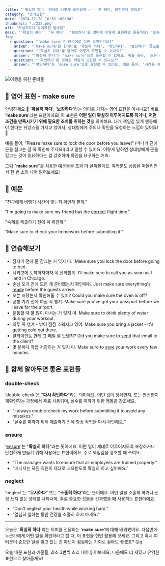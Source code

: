 ```yaml
---
title: "'확실히 하다' 영어로 어떻게 표현할까 ✅ - 꼭 하다, 확인하다 영어로"
category: "영어표현"
date: "2024-12-28 10:30 +09:00"
thumbnail: "./232.png"
alt: "확실히하다 영어표현 썸네일"
desc: "'확실히 하다', '꼭 하다', '보장하다'를 영어로 어떻게 표현하면 좋을까요? '모든 준비가 되어 있는지 확실히 해줘', '시간을 꼭 확인해줘'처럼 사용할 수 있는 표현을 영어로 배우는 법을 배워봅시다. 다양한 예문을 통해서 연습하고 본인의 표현으로 만들어 보세요."
faq:
  - question: "'make sure'은 한국어로 어떤 의미인가요?"
    answer: "'make sure'은 한국어로 '확실히 하다', '확인하다', '보장하다' 등으로 번역될 수 있습니다. 어떤 일이 제대로 이루어지도록 주의하거나 확인할 때 사용해요."
  - question: "'확실히 하다'를 영어로 어떻게 표현할 수 있나요?"
    answer: "'확실히 하다'는 'make sure'으로 표현할 수 있어요. 예를 들어, '모든 준비가 되어 있는지 확실히 해줘'는 'Make sure everything is ready'로 말할 수 있어요."
  - question: "'확인하다'를 영어로 어떻게 표현할 수 있나요?"
    answer: "'확인하다'는 'make sure'으로 표현할 수 있어요. 예를 들어, '시간을 꼭 확인해줘'는 'Make sure to check the time'으로 말할 수 있어요."
---
```


![여행을 위한 준비물](./232-1.jpg)

## 🌟 영어 표현 - make sure

안녕하세요 👋 '**확실히 하다**', '**보장하다**'라는 의미를 가지는 영어 표현을 아시나요? 바로 '**make sure**'라는 표현이에요! 이 표현은 **어떤 일이 확실히 이루어지도록 하거나, 어떤 조건을 만족시키기 위해 필요한 조치를 취하는 것**을 의미해요. 대개 책임감 있게 행동해야 한다는 뉘앙스를 가지고 있어서, 상대방에게 주의나 확인을 요청하는 느낌이 있어요! 🚦

예를 들어, "Please make sure to lock the door before you leave!" (떠나기 전에 문을 잠그는 걸 꼭 확인해 주세요!)라고 말할 수 있어요. 이렇게 말하면 상대방에게 문을 잠그는 것이 중요하다는 걸 강조하며 확인을 요구하는 거죠.

그럼 "**make sure**"를 사용한 예문들을 조금 더 살펴볼게요. 여러분도 상황을 떠올리면서 한 번 소리 내어 읽어보세요!

## 📖 예문

"친구에게 비행기 시간이 맞는지 확인해 볼게."

"I'm going to make sure my friend has the [correct](/blog/in-english/288.correct/) flight time."

"숙제를 제출하기 전에 꼭 확인해."

"Make sure to check your homework before submitting it."

## 💬 연습해보기

<ul data-interactive-list>
  <li data-interactive-item>
    <span data-toggler>잠자기 전에 문 잠그는 거 잊지 마..</span>
    <span data-answer>Make sure you lock the door before going to bed.</span>
  </li>
  <li data-interactive-item>
    <span data-toggler>시카고에 도착하자마자 꼭 전화할게.</span>
    <span data-answer>I'll make sure to call you as soon as I land in Chicago.</span>
  </li>
  <li data-interactive-item>
    <span data-toggler>손님 오기 전에 모든 게 준비됐는지 확인해줘.</span>
    <span data-answer>Just make sure everything's <a href="/blog/in-english/325.ready/">ready</a> before the guests arrive.</span>
  </li>
  <li data-interactive-item>
    <span data-toggler>오븐 꺼졌는지 확인해줄 수 있어?</span>
    <span data-answer>Could you make sure the oven is off?</span>
  </li>
  <li data-interactive-item>
    <span data-toggler>공항 가기 전에 여권 꼭 챙겨.</span>
    <span data-answer>Make sure you've got your passport before we leave for the airport.</span>
  </li>
  <li data-interactive-item>
    <span data-toggler>운동할 때 물 많이 마시는 거 잊지 마.</span>
    <span data-answer>Make sure to drink plenty of water during your workout.</span>
  </li>
  <li data-interactive-item>
    <span data-toggler>외투 꼭 챙겨 - 밖이 점점 추워지고 있어.</span>
    <span data-answer>Make sure you bring a jacket - it's getting cold out there.</span>
  </li>
  <li data-interactive-item>
    <span data-toggler>클라이언트 한테 그 메일 잘 보냈지?</span>
    <span data-answer>Did you make sure to <a href="/blog/in-english/292.send/">send</a> that email to the client?</span>
  </li>
  <li data-interactive-item>
    <span data-toggler>몇 분마다 작업 저장하는 거 잊지 마.</span>
    <span data-answer>Make sure to <a href="/blog/in-english/293.save/">save</a> your work every few minutes.</span>
  </li>
</ul>

## 🤝 함께 알아두면 좋은 표현들

### double-check

'double-check'은 "**다시 확인하다**"라는 의미예요. 어떤 것이 정확한지, 또는 안전한지 재확인하는 과정에서 주로 사용되며, 실수를 피하기 위한 행동을 강조해요.

- "I always double-check my work before submitting it to avoid any mistakes."
- "실수를 피하기 위해 제출하기 전에 항상 작업을 다시 확인해요."

### ensure

'[ensure](/blog/in-english/356.ensure/)'는 "**확실히 하다**"라는 뜻이에요. 어떤 일이 제대로 이루어지도록 보장하거나 안전하게 만들기 위해 사용하는 표현이에요. 주로 책임감을 강조할 때 쓰여요.

- "The manager wants to ensure that all employees are trained properly."
- "매니저는 모든 직원이 제대로 교육받도록 확실히 하고 싶어해요."

### neglect

'neglect'는 "**무시하다**" 또는 "**소홀히 하다**"라는 뜻이에요. 어떤 일을 소홀히 하거나 신경 쓰지 않는 상태를 나타내며, 주로 중요한 것들을 간과했을 때 사용하는 표현이에요.

- "Don't neglect your health while working hard."
- "열심히 일하는 동안 건강을 소홀히 하지 마세요."

---

오늘은 '**확실히 하다**'라는 의미를 전달하는 '**make sure**'에 대해 배워봤어요. 다음번에 누군가에게 어떤 일을 확인하라고 할 때, 이 표현을 한번 활용해 보세요. 그리고 혹시 여러분이 중요한 일을 잊고 있는 건 아닌지 점검하는 기회로 삼아도 좋겠죠? 😊g

오늘 배운 표현과 예문들, 최소 3번씩 소리 내어 읽어보세요. 다음에도 더 재밌고 유익한 표현으로 찾아올게요!
